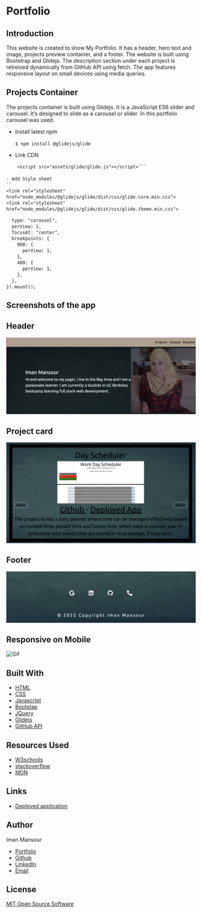 # Portfolio

## Introduction

This website is created to show My Portfolio. It has a header, hero text and image, projects preview container, and a footer. The website is built using Bootstrap and Glidejs. The description section under each project is retreived dynamically from GitHub API using fetch. The app features responsive layout on small devices using media queries.

## Projects Container

The projects container is built using Glidejs. It is a JavaScript ES6 slider and carousel. It’s designed to slide as a carousel or slider. In this portfolio carousel was used.

- Install latest npm

  `$ npm install @glidejs/glide`

- Link CDN

````<script src="https://cdn.jsdelivr.net/npm/@glidejs/glide"></script>
    <script src="assets/glide/glide.js"></script>```

- Add Style sheet
``
<link rel="stylesheet" href="node_modules/@glidejs/glide/dist/css/glide.core.min.css">
<link rel="stylesheet" href="node_modules/@glidejs/glide/dist/css/glide.theme.min.css">
````

```new Glide(".glide", {
  type: "carousel",
  perView: 1,
  focusAt: "center",
  breakpoints: {
    800: {
      perView: 1,
    },
    480: {
      perView: 1,
    },
  },
}).mount();
```

## Screenshots of the app

## Header

![Page Header](/images/header.png)

## Project card

![Page Header](/images/project.png)

## Footer

![Page Header](/images/footer.png)

## Responsive on Mobile

![Gif](/assets/responsive.gif)

## Built With

- [HTML](https://developer.mozilla.org/en-US/docs/Web/HTML)
- [CSS](https://developer.mozilla.org/en-US/docs/Web/CSS)
- [Javascript](https://developer.mozilla.org/en-US/docs/Web/JavaScript)
- [Bootstap](https://getbootstrap.com/docs/4.2/getting-started/introduction/)
- [JQuery](https://jquery.com/)
- [Glidejs](https://glidejs.com/)
- [GitHub API](https://docs.github.com/en/rest)

## Resources Used

- [W3schools](https://www.w3schools.com)
- [stackoverflow](https://stackoverflow.com)
- [MDN](https://developer.mozilla.org/en-US/docs/Web/CSS)

## Links

- [Deployed application](https://imanmansour86.github.io/new-portfolio/)

## Author

Iman Mansour

- [Portfolio](https://imanmansour86.github.io/new-portfolio/)
- [Github](https://github.com/imanmansour86)
- [LinkedIn](https://www.linkedin.com/in/iman-mansour-51391515/)
- [Email](mailto:imanmansour86@gmail.com)

## License

[MIT Open Source Software](https://choosealicense.com/licenses/mit/)

```

```
